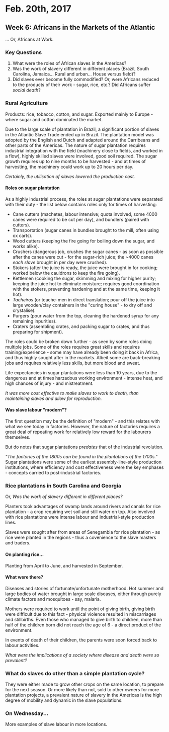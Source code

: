 Feb. 20th, 2017
===============

Week 6: Africans in the Markets of the Atlantic
-----------------------------------------------

... Or, Africans at Work.

### Key Questions

1. What were the roles of African slaves in the Americas?
2. Was the work of slavery different in different places (Brazil, South Carolina, Jamaica... Rural and urban... House versus field)?
3. Did slaves ever become fully commodified? Or, were Africans reduced to the products of their work - sugar, rice, etc.? Did Africans suffer *social death*?

### Rural Agriculture

Products: rice, tobacco, cotton, and sugar. Exported mainly to Europe - where sugar and cotton dominated the market.

Due to the large scale of plantation in Brazil, a significant portion of slaves in the Atlantic Slave Trade ended up in Brazil. The plantation model was adopted by the English and Dutch and adapted around the Carribeans and other parts of the Americas. The nature of sugar plantation requires industrial integration with the field (machinery close to fields, and worked in a flow), highly skilled slaves were involved, good soil required. The sugar growth requires up to nine months to be harvested - and at times of harvesting, the machinery could work up to 20 hours per day.

*Certainly, the utilisation of slaves lowered the production cost.*

#### Roles on sugar plantation

As a highly industrial process, the roles at sugar plantations were separated with their duty - the list below contains roles only for times of harvesting:

- Cane cutters (machetes, labour intensive; quota involved, some 4000 canes were required to be cut per day), and bundlers (paired with cutters).
- Transportation (sugar canes in bundles brought to the mill, often using ox carts).
- Wood cutters (keeping the fire going for boiling down the sugar, and works alike).
- Crushers (dangerous job, crushes the sugar canes - as soon as possible after the canes were cut - for the sugar-rich juice; the ~4000 canes *each slave* brought in per day were crushed).
- Stokers (after the juice is ready, the juice were brought in for cooking; worked below the cauldrons to keep the fire going).
- Kettlemen (cooking the sugar, skimming and mixing for higher purity; keeping the juice hot to eliminate moisture; requires good coordination with the stokers, preventing hardening and at the same time, keeping it hot).
- *Tacheiros* (or teache-men in direct translation; pour off the juice into large wooden/clay containers in the "curing house" - to dry off and crystalise).
- Purgers (pour water from the top, cleaning the hardened syrup for any remaining inpurities).
- Craters (assembling crates, and packing sugar to crates, and thus preparing for shipment).

The roles could be broken down further - as seen by some roles doing multiple jobs. Some of the roles requires great skills and requires training/experience - some may have already been doing it back in Africa, and thus highly sought after in the markets. Albeit some are back-breaking jobs and requires relatively less skills, but more blood and sweat.

Life expectancies in sugar plantations were less than 10 years, due to the dangerous and at times harzadous working environment - intense heat, and high chances of injury - and mistreatment.

*It was more cost effective to make slaves to work to death, than maintaining slaves and allow for reproduction.*

#### Was slave labour "modern"?

The first question may be the definition of "modern" - and this relates with what we see today in factories. However, the nature of factories requires a great deal of repeating work for relatively low reward for the labourers themselves.

But do notes that sugar plantations *predates* that of the industrial revolution.

*"The factories of the 1800s can be found in the plantations of the 1700s."* Sugar plantations were some of the earliest assembly-line-style production institutions, where efficiency and cost effectiveness were the key emphases - concepts carried to post-industrial factories.

### Rice plantations in South Carolina and Georgia

Or, *Was the work of slavery different in different places?*

Planters took advantages of swamp lands around rivers and canals for rice plantation - a crop requiring wet soil and still water on top. Also involved with rice plantations were intense labour and industrial-style production lines.

Slaves were sought after from areas of Senegambia for rice plantation - as rice were planted in the regions - thus a covenience to the slave masters and traders.

#### On planting rice...

Planting from April to June, and harvested in September.

#### What were there?

Diseases and stories of fortunate/unfortunate motherhood. Hot summer and large bodies of water brought in large scale diseases, either through purely climate factors and mosquitoes - say, malaria.

Mothers were required to work until the point of giving birth, giving birth were difficult due to this fact - physical violence resulted in miscarriages and stillbirths. Even those who managed to give birth to children, more than half of the children born did not reach the age of 6 - a direct product of the environment.

In events of death of their children, the parents were soon forced back to labour activities.

*What were the implications of a society where disease and death were so prevalent?*

### What do slaves do other than a simple plantation cycle?

They were either made to grow other crops on the same location, to prepare for the next season. Or more likely than not, sold to other owners for more plantation projects, a prevalent nature of slavery in the Americas is the high degree of mobility and dynamic in the slave populations.

### On Wednesday...

More examples of slave labour in more locations.
